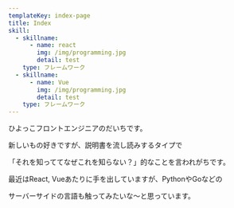 ```yaml
---
templateKey: index-page
title: Index
skill:
  - skillname:
      - name: react
        img: /img/programming.jpg
        detail: test
    type: フレームワーク
  - skillname:
      - name: Vue
        img: /img/programming.jpg
        detail: test
    type: フレームワーク
---
```

ひよっこフロントエンジニアのだいちです。

新しいもの好きですが、説明書を流し読みするタイプで

「それを知っててなぜこれを知らない？」的なことを言われがちです。

最近はReact, Vueあたりに手を出していますが、PythonやGoなどの

サーバーサイドの言語も触ってみたいな～と思っています。
